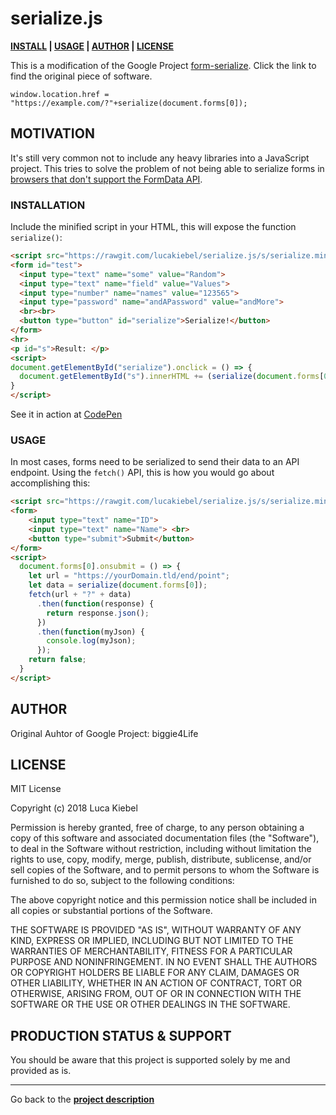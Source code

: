 # serialize.js
[d]: #project
**[INSTALL][i] | [USAGE][u] | [AUTHOR][auth] | [LICENSE][cpl]**

This is a modification of the Google Project [form-serialize](https://code.google.com/archive/p/form-serialize/). Click the link to find the original piece of software. 

```
window.location.href = "https://example.com/?"+serialize(document.forms[0]);
```

## MOTIVATION
It's still very common not to include any heavy libraries into a JavaScript project. This tries to solve the problem of not being able to serialize forms in [browsers that don't support the FormData API](https://developer.mozilla.org/en-US/docs/Web/API/FormData#Browser_compatibility). 

### INSTALLATION
[i]: #installation 'Installation guide' 

Include the minified script in your HTML, this will expose the function `serialize()`:
```html
<script src="https://rawgit.com/lucakiebel/serialize.js/s/serialize.min.js"></script>
<form id="test">
  <input type="text" name="some" value="Random">
  <input type="text" name="field" value="Values"> 
  <input type="number" name="names" value="123565">
  <input type="password" name="andAPassword" value="andMore">
  <br><br>
  <button type="button" id="serialize">Serialize!</button>
</form>
<hr>
<p id="s">Result: </p>
<script>
document.getElementById("serialize").onclick = () => {
  document.getElementById("s").innerHTML += (serialize(document.forms[0])); 
}
</script>
```
See it in action at [CodePen](https://codepen.io/klequex/pen/VxzxwN?editors=1010#0)


### USAGE
[u]: #usage 'Product usage'

In most cases, forms need to be serialized to send their data to an API endpoint. Using the `fetch()` API, this is how you would go about accomplishing this:
```html
<script src="https://rawgit.com/lucakiebel/serialize.js/s/serialize.min.js"></script>
<form>
	<input type="text" name="ID">
	<input type="text" name="Name"> <br>
	<button type="submit">Submit</button>
</form>
<script> 
  document.forms[0].onsubmit = () => { 
    let url = "https://yourDomain.tld/end/point";
    let data = serialize(document.forms[0]); 
    fetch(url + "?" + data)
      .then(function(response) {
        return response.json();
      })
      .then(function(myJson) {
        console.log(myJson);
      });
    return false; 
  } 
</script>
```

## AUTHOR
[auth]: #author 'Credits & author\'s contacts info '
Original Auhtor of Google Project: biggie4Life

## LICENSE
[cpl]:#contribution--license 'Contribution guide & license info'

MIT License

Copyright (c) 2018 Luca Kiebel

Permission is hereby granted, free of charge, to any person obtaining a copy
of this software and associated documentation files (the "Software"), to deal
in the Software without restriction, including without limitation the rights
to use, copy, modify, merge, publish, distribute, sublicense, and/or sell
copies of the Software, and to permit persons to whom the Software is
furnished to do so, subject to the following conditions:

The above copyright notice and this permission notice shall be included in all
copies or substantial portions of the Software.

THE SOFTWARE IS PROVIDED "AS IS", WITHOUT WARRANTY OF ANY KIND, EXPRESS OR
IMPLIED, INCLUDING BUT NOT LIMITED TO THE WARRANTIES OF MERCHANTABILITY,
FITNESS FOR A PARTICULAR PURPOSE AND NONINFRINGEMENT. IN NO EVENT SHALL THE
AUTHORS OR COPYRIGHT HOLDERS BE LIABLE FOR ANY CLAIM, DAMAGES OR OTHER
LIABILITY, WHETHER IN AN ACTION OF CONTRACT, TORT OR OTHERWISE, ARISING FROM,
OUT OF OR IN CONNECTION WITH THE SOFTWARE OR THE USE OR OTHER DEALINGS IN THE
SOFTWARE.

## PRODUCTION STATUS & SUPPORT
[ps]: #production-status--support 'Production use disclaimer & support info'

You should be aware that this project is supported solely by me and provided as is.

<hr>

Go back to the **[project description][d]**
